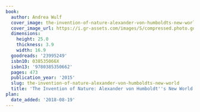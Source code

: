 ```yaml
---
book:
  author: Andrea Wulf
  cover_image: the-invention-of-nature-alexander-von-humboldts-new-world.jpg
  cover_image_url: https://i.gr-assets.com/images/S/compressed.photo.goodreads.com/books/1452449264l/23995249._SX98_.jpg
  dimensions:
    height: 25.0
    thickness: 3.9
    width: 16.9
  goodreads: '23995249'
  isbn10: 038535066X
  isbn13: '9780385350662'
  pages: 473
  publication_year: '2015'
  slug: the-invention-of-nature-alexander-von-humboldts-new-world
  title: 'The Invention of Nature: Alexander von Humboldt''s New World'
plan:
  date_added: '2018-08-19'
---
```

